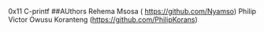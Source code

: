 0x11 C-printf
##AUthors
Rehema Msosa ( https://github.com/Nyamso)
Philip Victor Owusu Koranteng (https://github.com/PhilipKorans)
